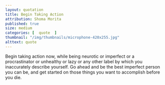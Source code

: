 ```yaml
---
layout: quotation
title: Begin Taking Action
attribution: Shoma Morita
published: true 
size: medium
categories: [  quote  ]
thumbnail: "/img/thumbnails/microphone-420x255.jpg"
alttext: quote
---
```


Begin taking action now, while being neurotic or imperfect or a 
procrastinator or unhealthy or lazy or any other label by which you 
inaccurately describe yourself. Go ahead and be the best imperfect 
person you can be, and get started on those things you want to accomplish 
before you die.

